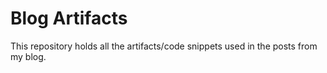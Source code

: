 # Blog Artifacts

This repository holds all the artifacts/code snippets used in the posts from my blog.
